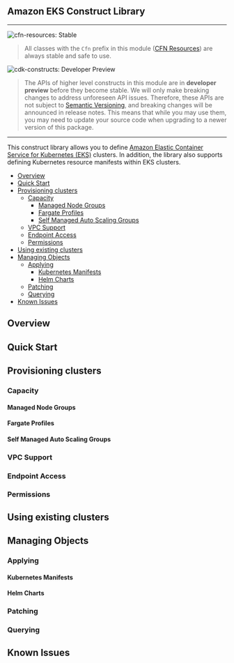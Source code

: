 ## Amazon EKS Construct Library
<!--BEGIN STABILITY BANNER-->
---

![cfn-resources: Stable](https://img.shields.io/badge/cfn--resources-stable-success.svg?style=for-the-badge)

> All classes with the `Cfn` prefix in this module ([CFN Resources](https://docs.aws.amazon.com/cdk/latest/guide/constructs.html#constructs_lib)) are always stable and safe to use.

![cdk-constructs: Developer Preview](https://img.shields.io/badge/cdk--constructs-developer--preview-informational.svg?style=for-the-badge)

> The APIs of higher level constructs in this module are in **developer preview** before they become stable. We will only make breaking changes to address unforeseen API issues. Therefore, these APIs are not subject to [Semantic Versioning](https://semver.org/), and breaking changes will be announced in release notes. This means that while you may use them, you may need to update your source code when upgrading to a newer version of this package.

---
<!--END STABILITY BANNER-->

This construct library allows you to define [Amazon Elastic Container Service for Kubernetes (EKS)](https://aws.amazon.com/eks/) clusters.
In addition, the library also supports defining Kubernetes resource manifests within EKS clusters.

* [Overview](#overview)
* [Quick Start](#quick-start)
* [Provisioning clusters](#provisioning-clusters)
    - [Capacity](#capacity)
      - [Managed Node Groups](#managed-node-groups)
      - [Fargate Profiles](#fargate-profiles)
      - [Self Managed Auto Scaling Groups](#self-managed-auto-scaling-groups)
    - [VPC Support](#vpc-support)
    - [Endpoint Access](#endpoint-access)
    - [Permissions](#permissions)
* [Using existing clusters](#using-existing-clusters)
* [Managing Objects](#managing-objects)
    - [Applying](#applying)
      - [Kubernetes Manifests](#kubernetes-manifests)
      - [Helm Charts](#helm-charts)
    - [Patching](#patching)
    - [Querying](#querying)
* [Known Issues](#known-issues)

## Overview

## Quick Start

## Provisioning clusters

### Capacity

#### Managed Node Groups

#### Fargate Profiles

#### Self Managed Auto Scaling Groups

### VPC Support

### Endpoint Access

### Permissions

## Using existing clusters

## Managing Objects

### Applying

#### Kubernetes Manifests

#### Helm Charts

### Patching

### Querying

## Known Issues